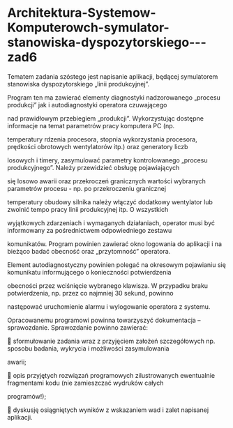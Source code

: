 # Architektura-Systemow-Komputerowch-symulator-stanowiska-dyspozytorskiego---zad6

Tematem zadania szóstego jest napisanie aplikacji, będącej symulatorem stanowiska dyspozytorskiego „linii produkcyjnej”.

Program ten ma zawierać elementy diagnostyki nadzorowanego „procesu produkcji” jak i autodiagnostyki operatora czuwającego

nad prawidłowym przebiegiem „produkcji”. Wykorzystując dostępne informacje na temat parametrów pracy komputera PC (np.

temperatury rdzenia procesora, stopnia wykorzystania procesora, prędkości obrotowych wentylatorów itp.) oraz generatory liczb

losowych i timery, zasymulować parametry kontrolowanego „procesu produkcyjnego”. Należy przewidzieć obsługę pojawiających

się losowo awarii oraz przekroczeń granicznych wartości wybranych parametrów procesu - np. po przekroczeniu granicznej

temperatury obudowy silnika należy włączyć dodatkowy wentylator lub zwolnić tempo pracy linii produkcyjnej itp. O wszystkich

wyjątkowych zdarzeniach i wymaganych działaniach, operator musi być informowany za pośrednictwem odpowiedniego zestawu

komunikatów. Program powinien zawierać okno logowania do aplikacji i na bieżąco badać obecność oraz „przytomność” operatora.

Element autodiagnostyczny powinien polegać na okresowym pojawianiu się komunikatu informującego o konieczności potwierdzenia

obecności przez wciśnięcie wybranego klawisza. W przypadku braku potwierdzenia, np. przez co najmniej 30 sekund, powinno

następować uruchomienie alarmu i wylogowanie operatora z systemu.

Opracowanemu programowi powinna towarzyszyć dokumentacja – sprawozdanie. Sprawozdanie powinno zawierać:

 sformułowanie zadania wraz z przyjęciem założeń szczegółowych np. sposobu badania, wykrycia i możliwości zasymulowania

awarii;

 opis przyjętych rozwiązań programowych zilustrowanych ewentualnie fragmentami kodu (nie zamieszczać wydruków całych

programów!);

 dyskusję osiągniętych wyników z wskazaniem wad i zalet napisanej aplikacji.
